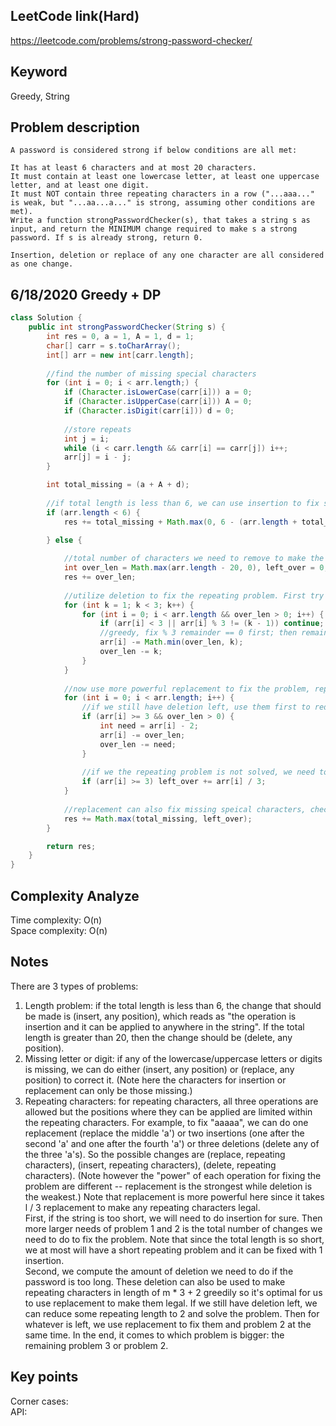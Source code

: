 ## LeetCode link(Hard)
https://leetcode.com/problems/strong-password-checker/

## Keyword
Greedy, String

## Problem description
```
A password is considered strong if below conditions are all met:

It has at least 6 characters and at most 20 characters.
It must contain at least one lowercase letter, at least one uppercase letter, and at least one digit.
It must NOT contain three repeating characters in a row ("...aaa..." is weak, but "...aa...a..." is strong, assuming other conditions are met).
Write a function strongPasswordChecker(s), that takes a string s as input, and return the MINIMUM change required to make s a strong password. If s is already strong, return 0.

Insertion, deletion or replace of any one character are all considered as one change.
```
## 6/18/2020 Greedy + DP

```java
class Solution {
    public int strongPasswordChecker(String s) {
        int res = 0, a = 1, A = 1, d = 1;
        char[] carr = s.toCharArray();
        int[] arr = new int[carr.length];
        
        //find the number of missing special characters
        for (int i = 0; i < arr.length;) {
            if (Character.isLowerCase(carr[i])) a = 0;
            if (Character.isUpperCase(carr[i])) A = 0;
            if (Character.isDigit(carr[i])) d = 0;
            
            //store repeats
            int j = i;
            while (i < carr.length && carr[i] == carr[j]) i++;
            arr[j] = i - j;
        }

        int total_missing = (a + A + d);
        
        //if total length is less than 6, we can use insertion to fix special characters and length problem. Also, there could be amost 1 short repeating problem so 1 insertion will fix it.
        if (arr.length < 6) {
            res += total_missing + Math.max(0, 6 - (arr.length + total_missing));

        } else {
            
            //total number of characters we need to remove to make the length OK
            int over_len = Math.max(arr.length - 20, 0), left_over = 0;
            res += over_len;
            
            //utilize deletion to fix the repeating problem. First try to make all repeating length into 3 * m + 2, then we can use more powerful replacement to fix the problem
            for (int k = 1; k < 3; k++) {
                for (int i = 0; i < arr.length && over_len > 0; i++) {
                    if (arr[i] < 3 || arr[i] % 3 != (k - 1)) continue;
                    //greedy, fix % 3 remainder == 0 first; then remainder == 1
                    arr[i] -= Math.min(over_len, k);
                    over_len -= k;
                }
            }
            
            //now use more powerful replacement to fix the problem, replacement can also fix missing special character problem
            for (int i = 0; i < arr.length; i++) {
                //if we still have deletion left, use them first to reduce some repeating characters to be less than 3 long
                if (arr[i] >= 3 && over_len > 0) {
                    int need = arr[i] - 2;
                    arr[i] -= over_len;
                    over_len -= need;
                }
                
                //if we the repeating problem is not solved, we need to do replacement
                if (arr[i] >= 3) left_over += arr[i] / 3;
            }
            
            //replacement can also fix missing speical characters, check which one needs more.
            res += Math.max(total_missing, left_over);
        }

        return res;
    }
}
```

## Complexity Analyze
Time complexity: O(n)\
Space complexity: O(n)

## Notes
There are 3 types of problems:  
1. Length problem: if the total length is less than 6, the change that should be made is (insert, any position), which reads as "the operation is insertion and it can be applied to anywhere in the string". If the total length is greater than 20, then the change should be (delete, any position).  
2. Missing letter or digit: if any of the lowercase/uppercase letters or digits is missing, we can do either (insert, any position) or (replace, any position) to correct it. (Note here the characters for insertion or replacement can only be those missing.)  
3. Repeating characters: for repeating characters, all three operations are allowed but the positions where they can be applied are limited within the repeating characters. For example, to fix "aaaaa", we can do one replacement (replace the middle 'a') or two insertions (one after the second 'a' and one after the fourth 'a') or three deletions (delete any of the three 'a's). So the possible changes are (replace, repeating characters), (insert, repeating characters), (delete, repeating characters). (Note however the "power" of each operation for fixing the problem are different -- replacement is the strongest while deletion is the weakest.) Note that replacement is more powerful here since it takes l / 3 replacement to make any repeating characters legal.  
First, if the string is too short, we will need to do insertion for sure. Then more larger needs of problem 1 and 2 is the total number of changes we need to do to fix the problem. Note that since the total length is so short, we at most will have a short repeating problem and it can be fixed with 1 insertion.  
Second, we compute the amount of deletion we need to do if the password is too long. These deletion can also be used to make repeating characters in length of m * 3 + 2 greedily so it's optimal for us to use replacement to make them legal. If we still have deletion left, we can reduce some repeating length to 2 and solve the problem. Then for whatever is left, we use replacement to fix them and problem 2 at the same time. In the end, it comes to which problem is bigger: the remaining problem 3 or problem 2.

## Key points
Corner cases: \
API: 